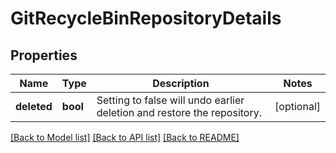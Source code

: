 # GitRecycleBinRepositoryDetails

## Properties
Name | Type | Description | Notes
------------ | ------------- | ------------- | -------------
**deleted** | **bool** | Setting to false will undo earlier deletion and restore the repository. | [optional] 

[[Back to Model list]](../README.md#documentation-for-models) [[Back to API list]](../README.md#documentation-for-api-endpoints) [[Back to README]](../README.md)


